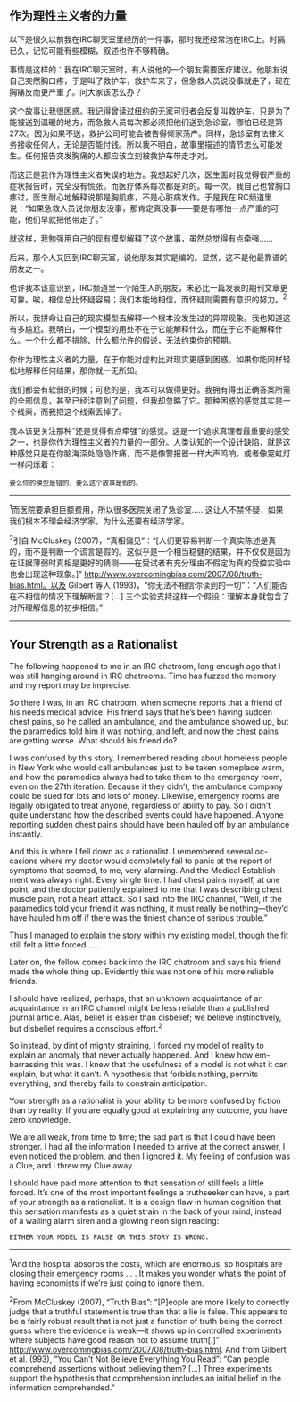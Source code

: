 ## 作为理性主义者的力量

以下是很久以前我在IRC聊天室里经历的一件事，那时我还经常泡在IRC上。时隔已久，记忆可能有些模糊，叙述也许不够精确。

事情是这样的：我在IRC聊天室时，有人说他的一个朋友需要医疗建议。他朋友说自己突然胸口疼，于是叫了救护车，救护车来了，但急救人员说没事就走了，现在胸痛反而更严重了。问大家该怎么办？

这个故事让我很困惑。我记得曾读过纽约的无家可归者会反复叫救护车，只是为了能被送到温暖的地方，而急救人员每次都必须把他们送到急诊室，哪怕已经是第27次。因为如果不送，救护公司可能会被告得倾家荡产。同样，急诊室有法律义务接收任何人，无论是否能付钱。<sup></sup>所以我不明白，故事里描述的情节怎么可能发生。任何报告突发胸痛的人都应该立刻被救护车带走才对。

而这正是我作为理性主义者失误的地方。我想起好几次，医生面对我觉得很严重的症状报告时，完全没有慌张。而医疗体系每次都是对的。每一次。我自己也曾胸口疼过，医生耐心地解释说那是胸肌疼，不是心脏病发作。于是我在IRC频道里说：“如果急救人员说你朋友没事，那肯定真没事——要是有哪怕一点严重的可能，他们早就把他带走了。”

就这样，我勉强用自己的现有模型解释了这个故事，虽然总觉得有点牵强……

后来，那个人又回到IRC聊天室，说他朋友其实是编的。显然，这不是他最靠谱的朋友之一。

也许我本该意识到，IRC频道里一个陌生人的朋友，未必比一篇发表的期刊文章更可靠。唉，相信总比怀疑容易；我们本能地相信，而怀疑则需要有意识的努力。<sup>2</sup>

所以，我拼命让自己的现实模型去解释一个根本没发生过的异常现象。我也知道这有多尴尬。我明白，一个模型的用处不在于它能解释什么，而在于它不能解释什么。一个什么都不排除、什么都允许的假说，无法约束你的预期。

你作为理性主义者的力量，在于你能对虚构比对现实更感到困惑。如果你能同样轻松地解释任何结果，那你就一无所知。

我们都会有软弱的时候；可悲的是，我本可以做得更好。我拥有得出正确答案所需的全部信息，甚至已经注意到了问题，但我却忽略了它。那种困惑的感觉其实是一个线索，而我把这个线索丢掉了。

我本该更关注那种“还是觉得有点牵强”的感觉。这是一个追求真理者最重要的感受之一，也是你作为理性主义者的力量的一部分。人类认知的一个设计缺陷，就是这种感觉只是在你脑海深处隐隐作痛，而不是像警报器一样大声鸣响，或者像霓虹灯一样闪烁着：

    要么你的模型是错的，要么这个故事是假的。

---

<sup>1</sup>而医院要承担巨额费用，所以很多医院关闭了急诊室……这让人不禁怀疑，如果我们根本不理会经济学家，为什么还要有经济学家。

<sup>2</sup>引自 McCluskey (2007)，“真相偏见”：“[人们更容易判断一个真实陈述是真的，而不是判断一个谎言是假的。这似乎是一个相当稳健的结果，并不仅仅是因为在证据薄弱时真相是更好的猜测——在受试者有充分理由不假定为真的受控实验中也会出现这种现象。]” http://www.overcomingbias.com/2007/08/truth-bias.html。以及 Gilbert 等人 (1993)，“你无法不相信你读到的一切”：“人们能否在不相信的情况下理解断言？[…] 三个实验支持这样一个假设：理解本身就包含了对所理解信息的初步相信。”

---

## Your Strength as a Rationalist

The following happened to me in an IRC chatroom, long enough ago that I was still hanging around in IRC chatrooms. Time has fuzzed the memory and my report may be imprecise.

So there I was, in an IRC chatroom, when someone reports that a friend of his needs medical advice. His friend says that he’s been having sudden chest pains, so he called an ambulance, and the ambulance showed up, but the paramedics told him it was nothing, and left, and now the chest pains are getting worse. What should his friend do?

I was confused by this story. I remembered reading about homeless people in New York who would call ambulances just to be taken someplace warm, and how the paramedics always had to take them to the emergency room, even on the 27th iteration. Because if they didn’t, the ambulance company could be sued for lots and lots of money. Likewise, emergency rooms are legally obligated to treat anyone, regardless of ability to pay.<sup></sup> So I didn’t quite understand how the described events could have happened. Anyone reporting sudden chest pains should have been hauled off by an ambulance instantly.

And this is where I fell down as a rationalist. I remembered several oc- casions where my doctor would completely fail to panic at the report of symptoms that seemed, to me, very alarming. And the Medical Establish- ment was always right. Every single time. I had chest pains myself, at one point, and the doctor patiently explained to me that I was describing chest muscle pain, not a heart attack. So I said into the IRC channel, “Well, if the paramedics told your friend it was nothing, it must really be nothing—they’d have hauled him off if there was the tiniest chance of serious trouble.”

Thus I managed to explain the story within my existing model, though the fit still felt a little forced . . .

Later on, the fellow comes back into the IRC chatroom and says his friend made the whole thing up. Evidently this was not one of his more reliable friends.

I should have realized, perhaps, that an unknown acquaintance of an acquaintance in an IRC channel might be less reliable than a published journal article. Alas, belief is easier than disbelief; we believe instinctively, but disbelief requires a conscious effort.<sup>2</sup>

So instead, by dint of mighty straining, I forced my model of reality to explain an anomaly that never actually happened. And I knew how em- barrassing this was. I knew that the usefulness of a model is not what it can explain, but what it can’t. A hypothesis that forbids nothing, permits everything, and thereby fails to constrain anticipation.

Your strength as a rationalist is your ability to be more confused by fiction than by reality. If you are equally good at explaining any outcome, you have zero knowledge.

We are all weak, from time to time; the sad part is that I could have been stronger. I had all the information I needed to arrive at the correct answer, I even noticed the problem, and then I ignored it. My feeling of confusion was a Clue, and I threw my Clue away.

I should have paid more attention to that sensation of still feels a little forced. It’s one of the most important feelings a truthseeker can have, a part of your strength as a rationalist. It is a design flaw in human cognition that this sensation manifests as a quiet strain in the back of your mind, instead of a wailing alarm siren and a glowing neon sign reading:
	
	EITHER YOUR MODEL IS FALSE OR THIS STORY IS WRONG.

---

<sup>1</sup>And the hospital absorbs the costs, which are enormous, so hospitals are closing their emergency rooms . . . It makes you wonder what’s the point of having economists if we’re just going to ignore them.

<sup>2</sup>From McCluskey (2007), “Truth Bias”: “[P]eople are more likely to correctly judge that a truthful statement is true than that a lie is false. This appears to be a fairly robust result that is not just a function of truth being the correct guess where the evidence is weak—it shows up in controlled experiments where subjects have good reason not to assume truth[.]” http://www.overcomingbias.com/2007/08/truth-bias.html. And from Gilbert et al. (993), “You Can’t Not Believe Everything You Read”: “Can people comprehend assertions without believing them? [...] Three experiments support the hypothesis that comprehension includes an initial belief in the information comprehended.”